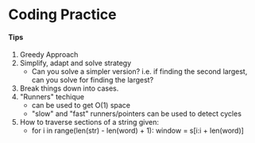 # Coding Practice

#### Tips
1. Greedy Approach
2. Simplify, adapt and solve strategy
    * Can you solve a simpler version? i.e. if finding the second largest, can you solve for finding the largest?
3. Break things down into cases.
4. "Runners" techique
    * can be used to get O(1) space
    * "slow" and "fast" runners/pointers can be used to detect cycles
5. How to traverse sections of a string given:
    * for i in range(len(str) - len(word) + 1):
        window = s[i:i + len(word)]